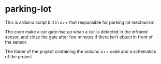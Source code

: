 # parking-lot


This is arduino script bilt in c++ that responsible for parking lot mechanism.

The code make a car gate rise up whan a car is detected in the infrared sensor,
and close the gate after few minutes if there isn't object in front of the sensor.

The folder of the project containing the arduino c++ code and a schematics of the project.
